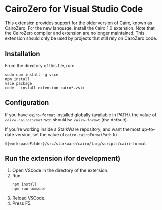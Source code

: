 # CairoZero for Visual Studio Code

This extension provides support for the older version of Cairo, known as CairoZero. For the new language, install the [Cairo 1.0](https://marketplace.visualstudio.com/items?itemName=starkware.cairo1) extension.
Note that the CairoZero compiler and extension are no longer maintained. This extension should only be used by projects that still rely on CairoZero code.

## Installation

From the directory of this file, run:
```
sudo npm install -g vsce
npm install
vsce package
code --install-extension cairo*.vsix
```

## Configuration

If you have `cairo-format` installed globally (available in PATH), the value of
`cairo.cairoFormatPath` should be `cairo-format` (the default).

If you're working inside a StarkWare repository, and want the most up-to-date version,
set the value of `cairo.cairoFormatPath` to
```
${workspaceFolder}/src/starkware/cairo/lang/scripts/cairo-format
```

## Run the extension (for development)

1. Open VSCode in the directory of the extension.
2. Run:
   ```
   npm install
   npm run compile
   ```
3. Reload VSCode.
4. Press F5.
